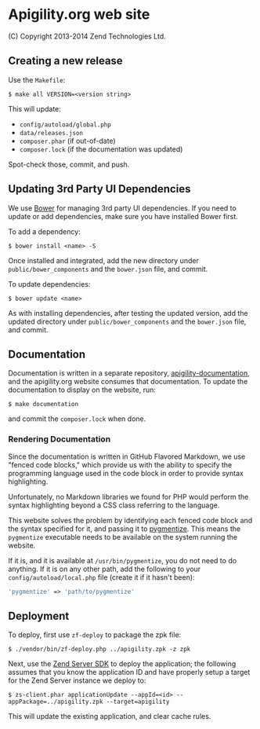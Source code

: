 Apigility.org web site
======================

(C) Copyright 2013-2014 Zend Technologies Ltd.

Creating a new release
----------------------

Use the `Makefile`:

```console
$ make all VERSION=<version string>
```

This will update:

- `config/autoload/global.php`
- `data/releases.json`
- `composer.phar` (if out-of-date)
- `composer.lock` (if the documentation was updated)

Spot-check those, commit, and push.

Updating 3rd Party UI Dependencies
----------------------------------

We use [Bower](http://bower.io) for managing 3rd party UI dependencies. If you
need to update or add dependencies, make sure you have installed Bower first.

To add a dependency:

```console
$ bower install <name> -S
```

Once installed and integrated, add the new directory under
`public/bower_components` and the `bower.json` file, and commit.

To update dependencies:

```console
$ bower update <name>
```

As with installing dependencies, after testing the updated version, add the
updated directory under `public/bower_components` and the `bower.json` file, and
commit.

Documentation
-------------

Documentation is written in a separate repository,
[apigility-documentation](https://github.com/zfcampus/apigility-documentation),
and the apigility.org website consumes that documentation. To update the
documentation to display on the website, run:

```console
$ make documentation
```

and commit the `composer.lock` when done.

### Rendering Documentation

Since the documentation is written in GitHub Flavored Markdown, we use "fenced
code blocks," which provide us with the ability to specify the programming
language used in the code block in order to provide syntax highlighting.

Unfortunately, no Markdown libraries we found for PHP would perform the syntax
highlighting beyond a CSS class referring to the language.

This website solves the problem by identifying each fenced code block and the
syntax specified for it, and passing it to [pygmentize](http://pygments.org/).
This means the `pygmentize` executable needs to be available on the system
running the website.

If it is, and it is available at `/usr/bin/pygmentize`, you do not need to do
anything. If it is on any other path, add the following to your
`config/autoload/local.php` file (create it if it hasn't been):

```php
'pygmentize' => 'path/to/pygmentize'
```

Deployment
----------

To deploy, first use `zf-deploy` to package the zpk file:

```console
$ ./vendor/bin/zf-deploy.php ../apigility.zpk -z zpk
```

Next, use the [Zend Server SDK](https://github.com/zend-patterns/ZendServerSDK)
to deploy the application; the following assumes that you know the application
ID and have properly setup a target for the Zend Server instance we deploy to:

```console
$ zs-client.phar applicationUpdate --appId=<id> --appPackage=../apigility.zpk --target=apigility
```

This will update the existing application, and clear cache rules.
